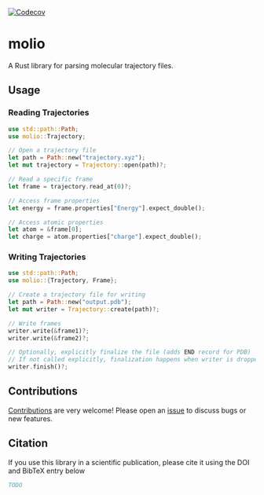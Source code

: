 [![Codecov](https://codecov.io/github/chem-william/molio/coverage.svg?branch=main)](https://codecov.io/gh/chem-william/molio)

# molio

A Rust library for parsing molecular trajectory files.

## Usage

### Reading Trajectories

```rust
use std::path::Path;
use molio::Trajectory;

// Open a trajectory file
let path = Path::new("trajectory.xyz");
let mut trajectory = Trajectory::open(path)?;

// Read a specific frame
let frame = trajectory.read_at(0)?;

// Access frame properties
let energy = frame.properties["Energy"].expect_double();

// Access atomic properties
let atom = &frame[0];
let charge = atom.properties["charge"].expect_double();
```

### Writing Trajectories

```rust
use std::path::Path;
use molio::{Trajectory, Frame};

// Create a trajectory file for writing
let path = Path::new("output.pdb");
let mut writer = Trajectory::create(path)?;

// Write frames
writer.write(&frame1)?;
writer.write(&frame2)?;

// Optionally, explicitly finalize the file (adds END record for PDB)
// If not called explicitly, finalization happens when writer is dropped
writer.finish()?;
```

## Contributions
[Contributions](https://github.com/chem-william/molio/edit/main/CONTRIBUTING.md) are very welcome! Please open an [issue](https://github.com/chem-william/molio/issues/new) to discuss bugs or new features.

## Citation
If you use this library in a scientific publication, please cite it using the DOI and BibTeX entry below
```bibtex
TODO
```
